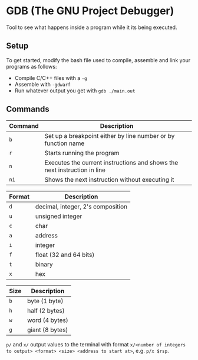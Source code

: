 # GDB (The GNU Project Debugger)

Tool to see what happens inside a program while it its being executed.

## Setup

To get started, modify the bash file used to compile, assemble and link your programs as follows:

- Compile C/C++ files with a `-g`
- Assemble with `-gdwarf`
- Run whatever output you get with `gdb ./main.out`

## Commands

|Command|Description                                                             |
|-------|------------------------------------------------------------------------|
|`b`    |Set up a breakpoint either by line number or by function name           |
|`r`    |Starts running the program                                              |
|`n`    |Executes the current instructions and shows the next instruction in line|
|`ni`   |Shows the next instruction without executing it                         |


|Format|Description                      |
|------|---------------------------------|
|`d`   |decimal, integer, 2's composition|
|`u`   |unsigned integer                 |
|`c`   |char                             |
|`a`   |address                          |
|`i`   |integer                          |
|`f`   |float (32 and 64 bits)           |
|`t`   |binary                           |
|`x`   |hex                              |

|Size |Description    |
|-----|---------------|
|`b`  |byte (1 byte)  |
|`h`  |half (2 bytes) |
|`w`  |word (4 bytes) |
|`g`  |giant (8 bytes)|

`p/` and `x/` output values to the terminal with format `x/<number of integers to output> <format> <size> <address to start at>`, e.g. `p/x $rsp`.